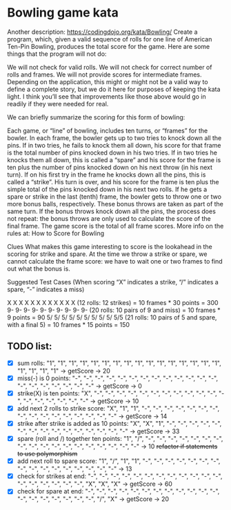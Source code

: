 # Bowling game kata
Another description: https://codingdojo.org/kata/Bowling/
Create a program, which, given a valid sequence of rolls for one line of American Ten-Pin Bowling, produces the total score for the game. Here are some things that the program will not do:

We will not check for valid rolls.
We will not check for correct number of rolls and frames.
We will not provide scores for intermediate frames.
Depending on the application, this might or might not be a valid way to define a complete story, but we do it here for purposes of keeping the kata light. I think you’ll see that improvements like those above would go in readily if they were needed for real.

We can briefly summarize the scoring for this form of bowling:

Each game, or “line” of bowling, includes ten turns, or “frames” for the bowler.
In each frame, the bowler gets up to two tries to knock down all the pins.
If in two tries, he fails to knock them all down, his score for that frame is the total number of pins knocked down in his two tries.
If in two tries he knocks them all down, this is called a “spare” and his score for the frame is ten plus the number of pins knocked down on his next throw (in his next turn).
If on his first try in the frame he knocks down all the pins, this is called a “strike”. His turn is over, and his score for the frame is ten plus the simple total of the pins knocked down in his next two rolls.
If he gets a spare or strike in the last (tenth) frame, the bowler gets to throw one or two more bonus balls, respectively. These bonus throws are taken as part of the same turn. If the bonus throws knock down all the pins, the process does not repeat: the bonus throws are only used to calculate the score of the final frame.
The game score is the total of all frame scores.
More info on the rules at: How to Score for Bowling

Clues
What makes this game interesting to score is the lookahead in the scoring for strike and spare. At the time we throw a strike or spare, we cannot calculate the frame score: we have to wait one or two frames to find out what the bonus is.

Suggested Test Cases
(When scoring “X” indicates a strike, “/” indicates a spare, “-” indicates a miss)

X X X X X X X X X X X X (12 rolls: 12 strikes) = 10 frames * 30 points = 300
9- 9- 9- 9- 9- 9- 9- 9- 9- 9- (20 rolls: 10 pairs of 9 and miss) = 10 frames * 9 points = 90
5/ 5/ 5/ 5/ 5/ 5/ 5/ 5/ 5/ 5/5 (21 rolls: 10 pairs of 5 and spare, with a final 5) = 10 frames * 15 points = 150

## TODO list:
- [x] sum rolls: "1", "1", "1", "1", "1", "1", "1", "1", "1", "1", "1", "1", "1", "1", "1", "1", "1", "1", "1", "1" -> getScore -> 20
- [x] miss(-) is 0 points: "-", "-", "-", "-", "-", "-", "-", "-", "-", "-", "-", "-", "-", "-", "-", "-", "-", "-", "-", "-" -> getScore -> 0
- [x] strike(X) is ten points: "X", "-", "-", "-", "-", "-", "-", "-", "-", "-", "-", "-", "-", "-", "-", "-", "-", "-", "-" -> getScore -> 10
- [x] add next 2 rolls to strike score: "X", "1", "1", "-", "-", "-", "-", "-", "-", "-", "-", "-", "-", "-", "-", "-", "-", "-", "-" -> getScore -> 14
- [x] strike after strike is added as 10 points: "X", "X", "1", "-", "-", "-", "-", "-", "-", "-", "-", "-", "-", "-", "-", "-", "-", "-" -> getScore -> 33
- [x] spare (roll and /) together ten points: "1", "/", "-", "-", "-", "-", "-", "-", "-", "-", "-", "-", "-", "-", "-", "-", "-", "-", "-", "-" -> 10
~~refactor if statements to use polymorphism~~
- [x] add next roll to spare score: "1", "/", "1", "1", "-", "-", "-", "-", "-", "-", "-", "-", "-", "-", "-", "-", "-", "-", "-", "-" -> 13
- [x] check for strikes at end: "-", "-", "-", "-", "-", "-", "-", "-", "-", "-", "-", "-", "-", "-", "-", "-", "-", "-", "X", "X", "X" -> getScore -> 60
- [x] check for spare at end: "-", "-", "-", "-", "-", "-", "-", "-", "-", "-", "-", "-", "-", "-", "-", "-", "-", "-", "-", "/", "X" -> getScore -> 20

